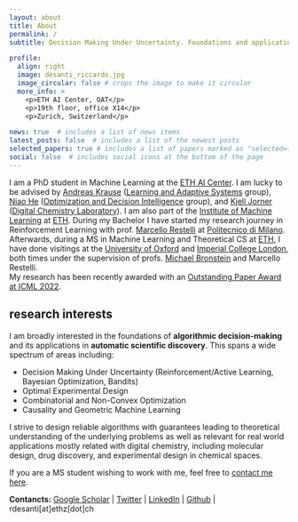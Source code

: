 ```yaml
---
layout: about
title: About
permalink: /
subtitle: Decision Making Under Uncertainty. Foundations and applications in Scientific Discovery.

profile:
  align: right
  image: desanti_riccardo.jpg
  image_circular: false # crops the image to make it circular
  more_info: >
    <p>ETH AI Center, OAT</p>
    <p>19th floor, office X14</p>
    <p>Zurich, Switzerland</p>

news: true  # includes a list of news items
latest_posts: false  # includes a list of the newest posts
selected_papers: true # includes a list of papers marked as "selected={true}"
social: false  # includes social icons at the bottom of the page
---
```


I am a PhD student in Machine Learning at the [ETH AI Center](https://ai.ethz.ch). I am lucky to be advised by [Andreas Krause](https://las.inf.ethz.ch/krausea) ([Learning and Adaptive Systems](https://las.inf.ethz.ch) group), [Niao He](https://odi.inf.ethz.ch/niaohe) ([Optimization and Decision Intelligence](https://odi.inf.ethz.ch) group), and [Kjell Jorner](https://chab.ethz.ch/en/the-department/people/a-z/person-detail.MzA4MDE4.U2VxdWVuY2UvMTM1LC0yMTMwMTkyODAz.html) ([Digital Chemistry Laboratory](https://dcl.ethz.ch)). I am also part of the [Institute of Machine Learning](https://ml.inf.ethz.ch) at [ETH](https://ethz.ch/en.html). During my Bachelor I have started my research journey in Reinforcement Learning with prof. [Marcello Restelli](https://scholar.google.com/citations?user=xdgxRiEAAAAJ&hl=en) at [Politecnico di Milano](https://www.polimi.it). Afterwards, during a MS in Machine Learning and Theoretical CS at [ETH](https://ethz.ch/de.html), I have done visitings at the [University of Oxford](https://www.ox.ac.uk) and [Imperial College London](https://www.imperial.ac.uk), both times under the supervision of profs. [Michael Bronstein](https://www.cs.ox.ac.uk/people/michael.bronstein/) and Marcello Restelli. <br>
My research has been recently awarded with an [Outstanding Paper Award at ICML 2022](https://icml.cc/virtual/2022/oral/16290).

## research interests
I am broadly interested in the foundations of **algorithmic decision-making** and its applications in **automatic scientific discovery**. This spans a wide spectrum of areas including:


- Decision Making Under Uncertainty (Reinforcement/Active Learning, Bayesian Optimization, Bandits)
- Optimal Experimental Design
- Combinatorial and Non-Convex Optimization
- Causality and Geometric Machine Learning

I strive to design reliable algorithms with guarantees leading to theoretical understanding of the underlying problems as well as relevant for real world applications mostly related with digital chemistry, including molecular design, drug discovery, and experimental design in chemical spaces. 

If you are a MS student wishing to work with me, feel free to [contact me here](https://forms.gle/ykpdjFvoyi74sSh49).

**Contancts:** [Google Scholar](https://scholar.google.com/citations?user=K7qyOj0AAAAJ&hl=en)   \|   [Twitter](https://twitter.com/desariky)   \|   [LinkedIn](https://www.linkedin.com/in/riccardo-de-santi-426139135/)   \|   [Github](https://github.com/riccardodesanti)   \|   rdesanti[at]ethz[dot]ch